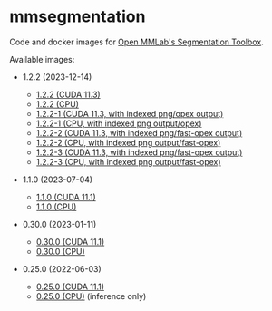 # mmsegmentation
Code and docker images for [Open MMLab's Segmentation Toolbox](https://github.com/open-mmlab/mmsegmentation/).

Available images:

* 1.2.2 (2023-12-14)

  * [1.2.2 (CUDA 11.3)](1.2.2_cuda11.3)
  * [1.2.2 (CPU)](1.2.2_cpu)
  * [1.2.2-1 (CUDA 11.3, with indexed png/opex output)](1.2.2-1_cuda11.3)
  * [1.2.2-1 (CPU, with indexed png output/opex)](1.2.2-1_cpu)
  * [1.2.2-2 (CUDA 11.3, with indexed png/fast-opex output)](1.2.2-2_cuda11.3)
  * [1.2.2-2 (CPU, with indexed png output/fast-opex)](1.2.2-2_cpu)
  * [1.2.2-3 (CUDA 11.3, with indexed png/fast-opex output)](1.2.2-3_cuda11.3)
  * [1.2.2-3 (CPU, with indexed png output/fast-opex)](1.2.2-3_cpu)

* 1.1.0 (2023-07-04)

  * [1.1.0 (CUDA 11.1)](1.1.0_cuda11.1)
  * [1.1.0 (CPU)](1.1.0_cpu)

* 0.30.0 (2023-01-11)

  * [0.30.0 (CUDA 11.1)](0.30.0_cuda11.1)
  * [0.30.0 (CPU)](0.30.0_cpu)

* 0.25.0 (2022-06-03)

  * [0.25.0 (CUDA 11.1)](0.25.0_cuda11.1)
  * [0.25.0 (CPU)](0.25.0_cpu) (inference only)
